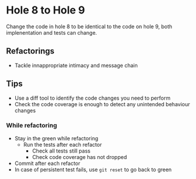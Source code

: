 # Hole 8 to Hole 9

Change the code in hole 8 to be identical to the code on hole 9, both implenentation and tests can change.

## Refactorings

- Tackle innappropriate intimacy and message chain

## Tips

- Use a diff tool to identify the code changes you need to perform
- Check the code coverage is enough to detect any unintended behaviour changes

### While refactoring

- Stay in the green while refactoring
  - Run the tests after each refactor
    - Check all tests still pass
    - Check code coverage has not dropped
- Commit after each refactor
- In case of persistent test fails, use `git reset` to go back to green
